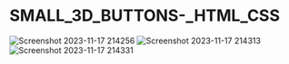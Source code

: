 # SMALL_3D_BUTTONS-_HTML_CSS
![Screenshot 2023-11-17 214256](https://github.com/Narayan-Thakare/SMALL_3D_BUTTONS-_HTML_CSS/assets/113063658/49b9ac38-6d1f-4310-b810-e86be2a7ed66)
![Screenshot 2023-11-17 214313](https://github.com/Narayan-Thakare/SMALL_3D_BUTTONS-_HTML_CSS/assets/113063658/670cc5ea-1295-4314-b5f1-bac4d55da870)
![Screenshot 2023-11-17 214331](https://github.com/Narayan-Thakare/SMALL_3D_BUTTONS-_HTML_CSS/assets/113063658/3d5dd9c1-05a4-4ecf-89d6-30d795f82301)
